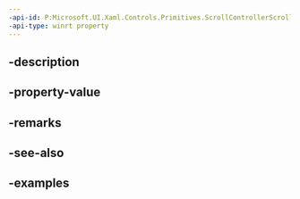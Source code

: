 ```yaml
---
-api-id: P:Microsoft.UI.Xaml.Controls.Primitives.ScrollControllerScrollByRequestedEventArgs.Options
-api-type: winrt property
---
```


## -description

## -property-value

## -remarks

## -see-also

## -examples

